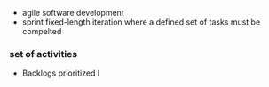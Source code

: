 - agile software development
- sprint 
	  fixed-length iteration where a defined set of tasks must be compelted

### set of activities
- Backlogs
	  prioritized l
